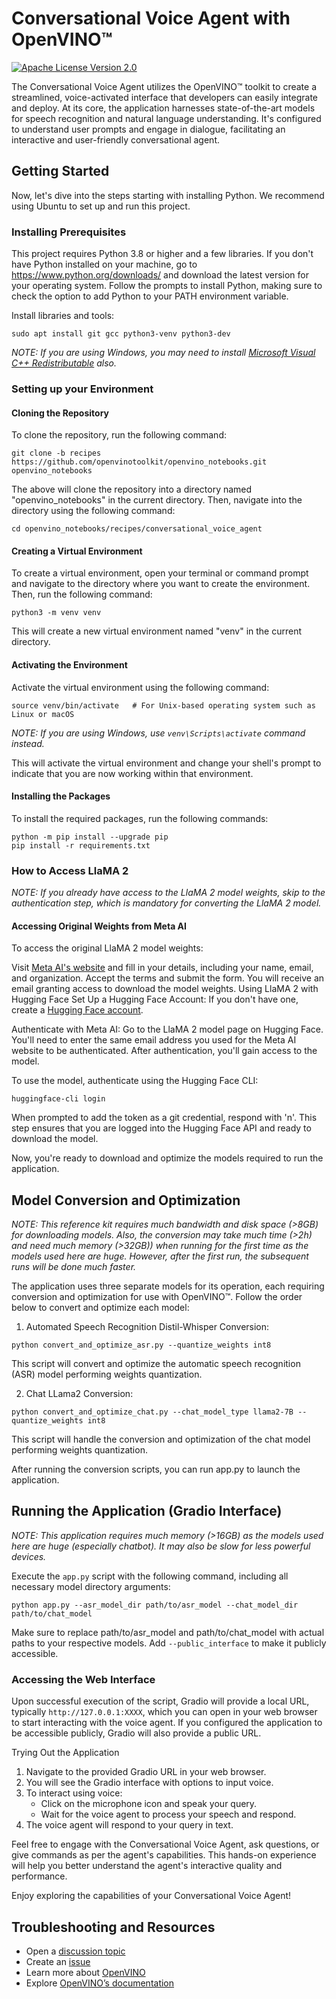 # Conversational Voice Agent with OpenVINO™

[![Apache License Version 2.0](https://img.shields.io/badge/license-Apache_2.0-green.svg)](https://github.com/openvinotoolkit/openvino_notebooks/blob/main/LICENSE)

The Conversational Voice Agent utilizes the OpenVINO™ toolkit to create a streamlined, voice-activated interface that developers can easily integrate and deploy. At its core, the application harnesses state-of-the-art models for speech recognition and natural language understanding. It's configured to understand user prompts and engage in dialogue, facilitating an interactive and user-friendly conversational agent.

## Getting Started

Now, let's dive into the steps starting with installing Python. We recommend using Ubuntu to set up and run this project.

### Installing Prerequisites

This project requires Python 3.8 or higher and a few libraries. If you don't have Python installed on your machine, go to https://www.python.org/downloads/ and download the latest version for your operating system. Follow the prompts to install Python, making sure to check the option to add Python to your PATH environment variable.

Install libraries and tools:

```shell
sudo apt install git gcc python3-venv python3-dev
```

_NOTE: If you are using Windows, you may need to install [Microsoft Visual C++ Redistributable](https://aka.ms/vs/16/release/vc_redist.x64.exe) also._

### Setting up your Environment

#### Cloning the Repository

To clone the repository, run the following command:

```shell
git clone -b recipes https://github.com/openvinotoolkit/openvino_notebooks.git openvino_notebooks
```

The above will clone the repository into a directory named "openvino_notebooks" in the current directory. Then, navigate into the directory using the following command:

```shell
cd openvino_notebooks/recipes/conversational_voice_agent
```

#### Creating a Virtual Environment

To create a virtual environment, open your terminal or command prompt and navigate to the directory where you want to create the environment. Then, run the following command:

```shell
python3 -m venv venv
```
This will create a new virtual environment named "venv" in the current directory.

#### Activating the Environment

Activate the virtual environment using the following command:

```shell
source venv/bin/activate   # For Unix-based operating system such as Linux or macOS
```

_NOTE: If you are using Windows, use `venv\Scripts\activate` command instead._

This will activate the virtual environment and change your shell's prompt to indicate that you are now working within that environment.

#### Installing the Packages

To install the required packages, run the following commands:

```shell
python -m pip install --upgrade pip 
pip install -r requirements.txt
```
### How to Access LlaMA 2

_NOTE: If you already have access to the LlaMA 2 model weights, skip to the authentication step, which is mandatory for converting the LlaMA 2 model._

#### Accessing Original Weights from Meta AI

To access the original LlaMA 2 model weights:

Visit [Meta AI's website](https://ai.meta.com/resources/models-and-libraries/llama-downloads/) and fill in your details, including your name, email, and organization.
Accept the terms and submit the form. You will receive an email granting access to download the model weights.
Using LlaMA 2 with Hugging Face
Set Up a Hugging Face Account: If you don't have one, create a [Hugging Face account](https://huggingface.co/welcome).

Authenticate with Meta AI: Go to the LlaMA 2 model page on Hugging Face. You'll need to enter the same email address you used for the Meta AI website to be authenticated. After authentication, you'll gain access to the model.

To use the model, authenticate using the Hugging Face CLI:

```shell
huggingface-cli login
```
When prompted to add the token as a git credential, respond with 'n'. This step ensures that you are logged into the Hugging Face API and ready to download the model.

Now, you're ready to download and optimize the models required to run the application.

## Model Conversion and Optimization

_NOTE: This reference kit requires much bandwidth and disk space (>8GB) for downloading models. Also, the conversion may take much time (>2h) and need much memory (>32GB)) when running for the first time as the models used here are huge. However, after the first run, the subsequent runs will be done much faster._

The application uses three separate models for its operation, each requiring conversion and optimization for use with OpenVINO™. Follow the order below to convert and optimize each model:

1. Automated Speech Recognition Distil-Whisper Conversion:
```shell
python convert_and_optimize_asr.py --quantize_weights int8
```
This script will convert and optimize the automatic speech recognition (ASR) model performing weights quantization.

2. Chat LLama2 Conversion:
```shell
python convert_and_optimize_chat.py --chat_model_type llama2-7B --quantize_weights int8
```
This script will handle the conversion and optimization of the chat model performing weights quantization. 

After running the conversion scripts, you can run app.py to launch the application.

## Running the Application (Gradio Interface)

_NOTE: This application requires much memory (>16GB) as the models used here are huge (especially chatbot). It may also be slow for less powerful devices._

Execute the `app.py` script with the following command, including all necessary model directory arguments:
```shell
python app.py --asr_model_dir path/to/asr_model --chat_model_dir path/to/chat_model
```
Make sure to replace path/to/asr_model and path/to/chat_model with actual paths to your respective models. Add `--public_interface` to make it publicly accessible.

### Accessing the Web Interface
Upon successful execution of the script, Gradio will provide a local URL, typically `http://127.0.0.1:XXXX`, which you can open in your web browser to start interacting with the voice agent. If you configured the application to be accessible publicly, Gradio will also provide a public URL.

Trying Out the Application
1. Navigate to the provided Gradio URL in your web browser.
2. You will see the Gradio interface with options to input voice.
3. To interact using voice:
    - Click on the microphone icon and speak your query.
    - Wait for the voice agent to process your speech and respond.
4. The voice agent will respond to your query in text.

Feel free to engage with the Conversational Voice Agent, ask questions, or give commands as per the agent's capabilities. This hands-on experience will help you better understand the agent's interactive quality and performance.

Enjoy exploring the capabilities of your Conversational Voice Agent!

## Troubleshooting and Resources
- Open a [discussion topic](https://github.com/openvinotoolkit/openvino_notebooks/discussions)
- Create an [issue](https://github.com/openvinotoolkit/openvino_notebooks/issues)
- Learn more about [OpenVINO](https://www.intel.com/content/www/us/en/developer/tools/openvino-toolkit/overview.html)
- Explore [OpenVINO’s documentation](https://docs.openvino.ai/2023.0/home.html)